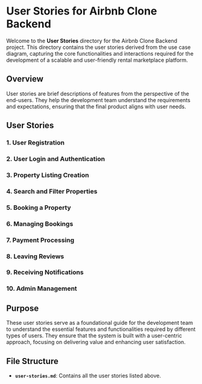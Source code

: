 
# User Stories for Airbnb Clone Backend

Welcome to the **User Stories** directory for the Airbnb Clone Backend project. This directory contains the user stories derived from the use case diagram, capturing the core functionalities and interactions required for the development of a scalable and user-friendly rental marketplace platform.

## Overview

User stories are brief descriptions of features from the perspective of the end-users. They help the development team understand the requirements and expectations, ensuring that the final product aligns with user needs.

## User Stories

### 1. User Registration
### 2. User Login and Authentication
### 3. Property Listing Creation
### 4. Search and Filter Properties
### 5. Booking a Property
### 6. Managing Bookings
### 7. Payment Processing
### 8. Leaving Reviews
### 9. Receiving Notifications
### 10. Admin Management


## Purpose

These user stories serve as a foundational guide for the development team to understand the essential features and functionalities required by different types of users. They ensure that the system is built with a user-centric approach, focusing on delivering value and enhancing user satisfaction.

## File Structure

-   **`user-stories.md`**: Contains all the user stories listed above.